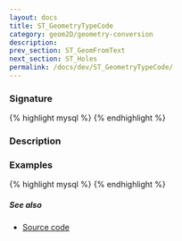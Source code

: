 ```yaml
---
layout: docs
title: ST_GeometryTypeCode
category: geom2D/geometry-conversion
description: 
prev_section: ST_GeomFromText
next_section: ST_Holes
permalink: /docs/dev/ST_GeometryTypeCode/
---
```


### Signature

{% highlight mysql %}
{% endhighlight %}

### Description

### Examples

{% highlight mysql %}
{% endhighlight %}

##### See also

* <a href="https://github.com/irstv/H2GIS/blob/a8e61ea7f1953d1bad194af926a568f7bc9aac96/h2spatial/src/main/java/org/h2gis/h2spatial/internal/function/spatial/properties/ST_GeometryTypeCode.java" target="_blank">Source code</a>

